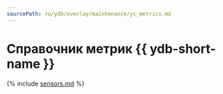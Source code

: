 ```yaml
---
sourcePath: ru/ydb/overlay/maintenance/yc_metrics.md
---
```

# Справочник метрик {{ ydb-short-name }}

{% include [sensors.md](../_includes/monitoring_sensors.md) %}
